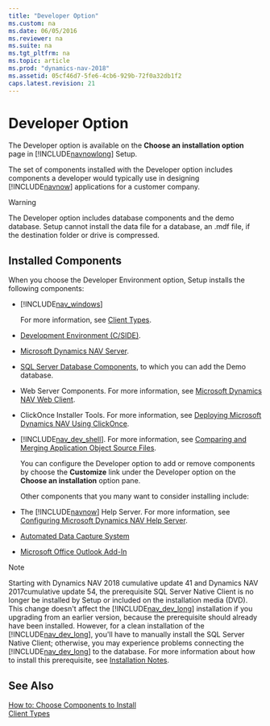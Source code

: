 ```yaml
---
title: "Developer Option"
ms.custom: na
ms.date: 06/05/2016
ms.reviewer: na
ms.suite: na
ms.tgt_pltfrm: na
ms.topic: article
ms.prod: "dynamics-nav-2018"
ms.assetid: 05cf46d7-5fe6-4cb6-929b-72f0a32db1f2
caps.latest.revision: 21
---
```

# Developer Option
The Developer option is available on the **Choose an installation option** page in [!INCLUDE[navnowlong](includes/navnowlong_md.md)] Setup.  

 The set of components installed with the Developer option includes components a developer would typically use in designing [!INCLUDE[navnow](includes/navnow_md.md)] applications for a customer company.  

> [!WARNING]  
>  The Developer option includes database components and the demo database. Setup cannot install the data file for a database, an .mdf file, if the destination folder or drive is compressed.  

## Installed Components

 When you choose the Developer Environment option, Setup installs the following components:  

- [!INCLUDE[nav_windows](includes/nav_windows_md.md)]  

   For more information, see [Client Types](Client-Types.md).  

- [Development Environment (C/SIDE)](Development-Environment--C-SIDE-.md).  

- [Microsoft Dynamics NAV Server](Microsoft-Dynamics-NAV-Server.md).  

- [SQL Server Database Components](SQL-Server-Database-Components.md), to which you can add the Demo database.  

- Web Server Components. For more information, see [Microsoft Dynamics NAV Web Client](Microsoft-Dynamics-NAV-Web-Client.md).  

- ClickOnce Installer Tools. For more information, see [Deploying Microsoft Dynamics NAV Using ClickOnce](Deploying-Microsoft-Dynamics-NAV-Using-ClickOnce.md).  

- [!INCLUDE[nav_dev_shell](includes/nav_dev_shell_md.md)]. For more information, see [Comparing and Merging Application Object Source Files](Comparing-and-Merging-Application-Object-Source-Files.md).  

  You can configure the Developer option to add or remove components by choose the **Customize** link under the Developer option on the **Choose an installation** option pane.  

  Other components that you many want to consider installing include:  

- The [!INCLUDE[navnow](includes/navnow_md.md)] Help Server. For more information, see [Configuring Microsoft Dynamics NAV Help Server](Configuring-Microsoft-Dynamics-NAV-Help-Server.md).  

- [Automated Data Capture System](Automated-Data-Capture-System.md)  

- [Microsoft Office Outlook Add-In](Microsoft-Office-Outlook-Add-In.md)  

> [!NOTE]
> Starting with Dynamics NAV 2018 cumulative update 41 and Dynamics NAV 2017cumulative update 54, the prerequisite SQL Server Native Client is no longer be installed by Setup or included on the installation media (DVD). This change doesn't affect the [!INCLUDE[nav_dev_long](includes/nav_dev_long_md.md)] installation if you upgrading from an earlier version, because the prerequisite should already have been installed. However, for a clean installation of the [!INCLUDE[nav_dev_long](includes/nav_dev_long_md.md)], you'll have to manually install the SQL Server Native Client; otherwise, you may experience problems connecting the [!INCLUDE[nav_dev_long](includes/nav_dev_long_md.md)] to the database. For more information about how to install this prerequisite, see [Installation Notes](deployment.md#installation-notes).

## See Also  
 [How to: Choose Components to Install](How-to--Choose-Components-to-Install.md)   
 [Client Types](Client-Types.md)
